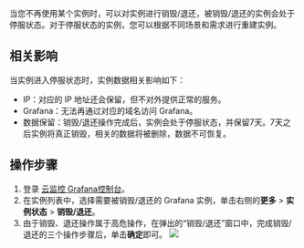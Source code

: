 当您不再使用某个实例时，可以对实例进行销毁/退还，被销毁/退还的实例会处于停服状态。对于停服状态的实例，您可以根据不同场景和需求进行重建实例。

## 相关影响

当实例进入停服状态时，实例数据相关影响如下：

- IP：对应的 IP 地址还会保留，但不对外提供正常的服务。
- Grafana：无法再通过对应的域名访问 Grafana。
- 数据保留：销毁/退还操作完成后，实例会处于停服状态，并保留7天。7天之后实例将真正销毁，相关的数据将被删除，数据不可恢复。


## 操作步骤

1. 登录 [云监控 Grafana控制台](https://console.cloud.tencent.com/monitor/grafana/list)。
2. 在实例列表中，选择需要被销毁/退还的 Grafana 实例，单击右侧的**更多** > **实例状态** > **销毁/退还**。
3. 由于销毁、退还操作属于高危操作，在弹出的“销毁/退还”窗口中，完成销毁/退还的三个操作步骤后，单击**确定**即可。
   ![](https://main.qcloudimg.com/raw/2b21f44cf92acc04a34108dd2292c6d7.png)